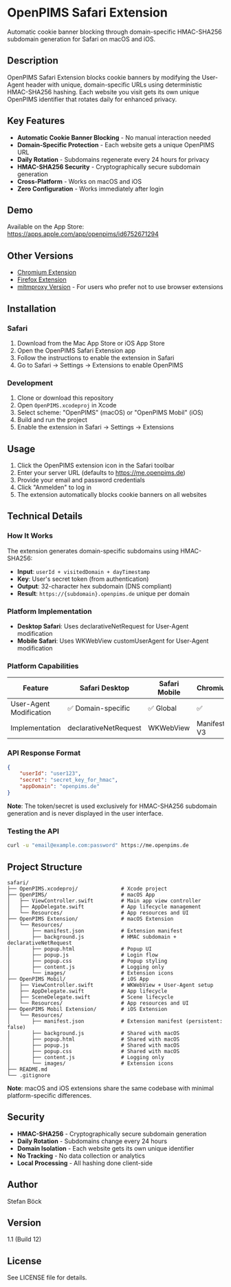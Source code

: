 # OpenPIMS Safari Extension

Automatic cookie banner blocking through domain-specific HMAC-SHA256 subdomain generation for Safari on macOS and iOS.

## Description

OpenPIMS Safari Extension blocks cookie banners by modifying the User-Agent header with unique, domain-specific URLs using deterministic HMAC-SHA256 hashing. Each website you visit gets its own unique OpenPIMS identifier that rotates daily for enhanced privacy.

## Key Features

- **Automatic Cookie Banner Blocking** - No manual interaction needed
- **Domain-Specific Protection** - Each website gets a unique OpenPIMS URL
- **Daily Rotation** - Subdomains regenerate every 24 hours for privacy
- **HMAC-SHA256 Security** - Cryptographically secure subdomain generation
- **Cross-Platform** - Works on macOS and iOS
- **Zero Configuration** - Works immediately after login

## Demo

Available on the App Store: https://apps.apple.com/app/openpims/id6752671294

## Other Versions

- [Chromium Extension](https://github.com/openpims/chromium)
- [Firefox Extension](https://github.com/openpims/firefox)
- [mitmproxy Version](https://github.com/openpims/mitmproxy) - For users who prefer not to use browser extensions

## Installation

### Safari
1. Download from the Mac App Store or iOS App Store
2. Open the OpenPIMS Safari Extension app
3. Follow the instructions to enable the extension in Safari
4. Go to Safari → Settings → Extensions to enable OpenPIMS

### Development
1. Clone or download this repository
2. Open `OpenPIMS.xcodeproj` in Xcode
3. Select scheme: "OpenPIMS" (macOS) or "OpenPIMS Mobil" (iOS)
4. Build and run the project
5. Enable the extension in Safari → Settings → Extensions

## Usage

1. Click the OpenPIMS extension icon in the Safari toolbar
2. Enter your server URL (defaults to https://me.openpims.de)
3. Provide your email and password credentials
4. Click "Anmelden" to log in
5. The extension automatically blocks cookie banners on all websites

## Technical Details

### How It Works
The extension generates domain-specific subdomains using HMAC-SHA256:
- **Input**: `userId + visitedDomain + dayTimestamp`
- **Key**: User's secret token (from authentication)
- **Output**: 32-character hex subdomain (DNS compliant)
- **Result**: `https://{subdomain}.openpims.de` unique per domain

### Platform Implementation
- **Desktop Safari**: Uses declarativeNetRequest for User-Agent modification
- **Mobile Safari**: Uses WKWebView customUserAgent for User-Agent modification

### Platform Capabilities
| Feature | Safari Desktop | Safari Mobile | Chromium | Firefox |
|---------|----------------|---------------|----------|---------|
| User-Agent Modification | ✅ Domain-specific | ✅ Global | ✅ | ✅ |
| Implementation | declarativeNetRequest | WKWebView | Manifest V3 | Manifest V2 |

### API Response Format
```json
{
    "userId": "user123",
    "secret": "secret_key_for_hmac",
    "appDomain": "openpims.de"
}
```

**Note**: The token/secret is used exclusively for HMAC-SHA256 subdomain generation and is never displayed in the user interface.

### Testing the API
```bash
curl -u "email@example.com:password" https://me.openpims.de
```

## Project Structure

```
safari/
├── OpenPIMS.xcodeproj/              # Xcode project
├── OpenPIMS/                        # macOS App
│   ├── ViewController.swift         # Main app view controller
│   ├── AppDelegate.swift            # App lifecycle management
│   └── Resources/                   # App resources and UI
├── OpenPIMS Extension/              # macOS Extension
│   └── Resources/
│       ├── manifest.json            # Extension manifest
│       ├── background.js            # HMAC subdomain + declarativeNetRequest
│       ├── popup.html               # Popup UI
│       ├── popup.js                 # Login flow
│       ├── popup.css                # Popup styling
│       ├── content.js               # Logging only
│       └── images/                  # Extension icons
├── OpenPIMS Mobil/                  # iOS App
│   ├── ViewController.swift         # WKWebView + User-Agent setup
│   ├── AppDelegate.swift            # App lifecycle
│   ├── SceneDelegate.swift          # Scene lifecycle
│   └── Resources/                   # App resources and UI
├── OpenPIMS Mobil Extension/        # iOS Extension
│   └── Resources/
│       ├── manifest.json            # Extension manifest (persistent: false)
│       ├── background.js            # Shared with macOS
│       ├── popup.html               # Shared with macOS
│       ├── popup.js                 # Shared with macOS
│       ├── popup.css                # Shared with macOS
│       ├── content.js               # Logging only
│       └── images/                  # Extension icons
├── README.md
└── .gitignore
```

**Note**: macOS and iOS extensions share the same codebase with minimal platform-specific differences.

## Security

- **HMAC-SHA256** - Cryptographically secure subdomain generation
- **Daily Rotation** - Subdomains change every 24 hours
- **Domain Isolation** - Each website gets its own unique identifier
- **No Tracking** - No data collection or analytics
- **Local Processing** - All hashing done client-side

## Author

Stefan Böck

## Version

1.1 (Build 12)

## License

See LICENSE file for details.
